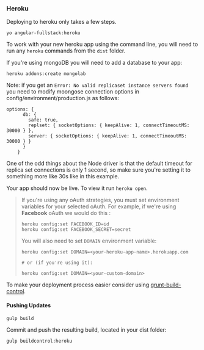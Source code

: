 ### Heroku

Deploying to heroku only takes a few steps.

    yo angular-fullstack:heroku

To work with your new heroku app using the command line, you will need to run any `heroku` commands from the `dist` folder.


If you're using mongoDB you will need to add a database to your app:

    heroku addons:create mongolab

Note: if you get an `Error: No valid replicaset instance servers found`  you need to modify moongose connection options in config/environment/production.js as follows:  
```
options: {
      db: {
        safe: true,
        replset: { socketOptions: { keepAlive: 1, connectTimeoutMS: 30000 } },
        server: { socketOptions: { keepAlive: 1, connectTimeoutMS: 30000 } }
      }
    }
```
One of the odd things about the Node driver is that the default timeout for replica set connections is only 1 second, so make sure you're setting it to something more like 30s like in this example.


Your app should now be live. To view it run `heroku open`.

>
> If you're using any oAuth strategies, you must set environment variables for your selected oAuth. For example, if we're using **Facebook** oAuth we would do this :
>
>     heroku config:set FACEBOOK_ID=id
>     heroku config:set FACEBOOK_SECRET=secret
>
> You will also need to set `DOMAIN` environment variable:
>
>     heroku config:set DOMAIN=<your-heroku-app-name>.herokuapp.com
>
>     # or (if you're using it):
>
>     heroku config:set DOMAIN=<your-custom-domain>
>

To make your deployment process easier consider using [grunt-build-control](https://github.com/robwierzbowski/grunt-build-control).

#### Pushing Updates

    gulp build

Commit and push the resulting build, located in your dist folder:

    gulp buildcontrol:heroku

